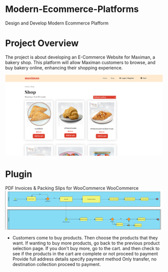 # Modern-Ecommerce-Platforms
Design and Develop Modern Ecommerce Plafform
# Project Overview
The project is about developing an E-Commerce Website for Maximan, a bakery shop. 
This platform will allow Maximan customers to browse, and buy bakery online, enhancing their shopping experience.

![Digram img](img/1.png)
# Plugin
PDF Invoices & Packing Slips for WooCommerce
WooCommerce
![Digram img](img/d1.png)

- Customers come to buy products. Then choose the products that they want.
If wanting to buy more products, go back to the previous product selection page. If you don't buy more, go to the cart.
and then check to see if the products in the cart are complete or not
proceed to payment
  Provide full address details
  specify payment method Only transfer, no destination collection
  proceed to payment.

